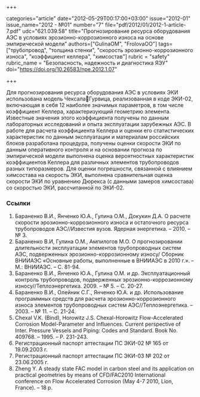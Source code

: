 +++

categories="article"
date="2012-05-29T00:17:00+03:00"
issue="2012-01"
issue_name="2012 - №01"
number="7"
file="pdf/2012/01/2012-1-article-7.pdf"
udc="621.039.58"
title="Прогнозирование ресурса оборудования АЭС в условиях эрозионно-коррозионного износа на основе эмпирической модели"
authors=["GulinaOM", "FrolovaOO"]
tags=["трубопровод", "толщина стенки", "скорость эрозионно-коррозионного износа", "коэффициент келлера", "химсостав"]
rubric = "safety"
rubric_name = "Безопасность, надежность и диагностика ЯЭУ"
doi="https://doi.org/10.26583/npe.2012.1.07"

+++

Для прогнозирования ресурса оборудования АЭС в условиях ЭКИ использована модель ЧексалаГурвица, реализованная в коде ЭКИ-02, включающая в себя 12 наиболее значимых параметров, в том числе коэффициент Келлера, характеризующий геометрию элемента. Известные значения этого коэффициента получены по данным лабораторных исследований и опыта эксплуатации зарубежных АЭС. В работе для расчета коэффициента Келлера и оценки его статистических характеристик по данным эксплуатации и материалам российских блоков разработана процедура, получены оценки скорости ЭКИ по данным оперативного контроля и на основании прогноза по эмпирической модели выполнена оценка вероятностных характеристик коэффициентов Келлера для различных элементов трубопроводов разных типоразмеров. Для оценки погрешности, связанной с влиянием химсостава на скорость ЭКИ, выполнена сравнительная оценка скорости ЭКИ по уравнению Дюрекса (с данными замеров химсостава) со скоростью ЭКИ, рассчитанной по ЭКИ-02.

### Ссылки

1. Бараненко В.И., Янченко Ю.А., Гулина О.М., Докукин Д.А. О расчете скорости эрозионно-коррозионного износа и остаточного ресурса трубопроводов АЭС//Известия вузов. Ядерная энергетика. – 2010. – № 3.
2. Бараненко В.И, Гулина О.М., Ампилогов М.О. О прогнозировании длительности эксплуатации элементов трубопроводных систем АЭС, подверженных эрозионно-коррозионному износу/ Сборник ВНИИАЭС «Основные работы, выполненные в ВНИИАЭС в 2010 г.». – М.: ВНИИАЭС. – С. 81-94.
3. Бараненко В.И., Янченко Ю.А., Гулина О.М. и др. Эксплуатационный контроль трубопроводов, подверженных эрозионно-коррозионному износу//Теплоэнергетика. 2009. – № 5. – С. 20-27.
4. Бараненко В.И., Олейник С.Г., Янченко Ю.А. и др. Использование программных средств для расчета эрозионно-коррозионного износа элементов трубопроводных систем АЭС//Теплоэнергетика. – 2003. – № 11. – С. 21-24.
5. Chexal V.K. (Bind), Horowitz J.S. Chexal-Horowitz Flow-Accelerated Corrosion Model-Parameter and Influences. Current perspective of Inter. Pressure Vessels and Piping: Codes and Standard. Book No. 409768. – 1995. – P. 231-243.
6. Регистрационный паспорт аттестации ПС ЭКИ-02 № 165 от 19.09.2003 г.
7. Регистрационный паспорт аттестации ПС ЭКИ-03 № 202 от 23.06.2005 г.
8. Zheng Y. A steady state FAC model in carbon steel and its application on practical geometries by means of CFD/FAC2010 International conference on Flow Accelerated Corrosion (May 4-7 2010, Lion, France). – 18 p.